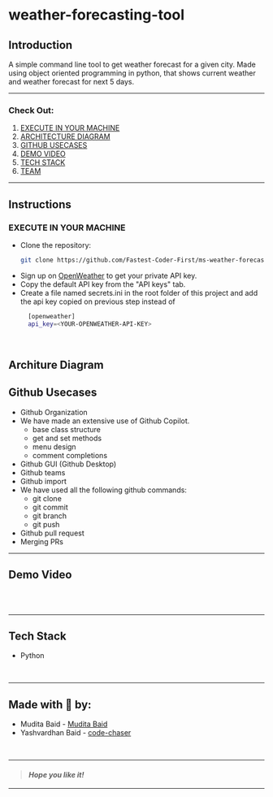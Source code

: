 
# weather-forecasting-tool &nbsp;
## Introduction 
A simple command line tool to get weather forecast for a given city. Made using object oriented programming in python, that shows current weather and weather forecast for next 5 days.
___
### Check Out:
1. [EXECUTE IN YOUR MACHINE](#execute-in-your-machine)
2. [ARCHITECTURE DIAGRAM](#architure-diagram)
3. [GITHUB USECASES](#github-usecases)
4. [DEMO VIDEO](#demo-video)
5. [TECH STACK](#tech-stack)
6. [TEAM](#made-with--by)
___
## Instructions
### EXECUTE IN YOUR MACHINE
- Clone the repository:
    ```bash
    git clone https://github.com/Fastest-Coder-First/ms-weather-forecasting-tool.git
    ```
- Sign up on [OpenWeather](https://home.openweathermap.org/) to get your private API key.
- Copy the default API key from the "API keys" tab.
- Create a file named secrets.ini in the root folder of this project and add the api key copied on previous step instead of <YOUR-OPENWEATHER-API-KEY>
  ```bash
    [openweather]
    api_key=<YOUR-OPENWEATHER-API-KEY>
  ```
<br>

## Architure Diagram

## Github Usecases
- Github Organization
- We have made an extensive use of Github Copilot.
    - base class structure
    - get and set methods
    - menu design
    - comment completions
- Github GUI (Github Desktop)
- Github teams
- Github import
- We have used all the following github commands:
    - git clone
    - git commit
    - git branch
    - git push
- Github pull request
- Merging PRs

___
## Demo Video

<br>

<!-- screenshots here -->




<br>

___
## Tech Stack
- Python


<br>

___




## Made with 🤍 by:

- Mudita Baid - [Mudita Baid](https://github.com/muditabaid)
- Yashvardhan Baid - [code-chaser](https://github.com/code-chaser)


<br>

___
> #### _*Hope you like it!*_
___
